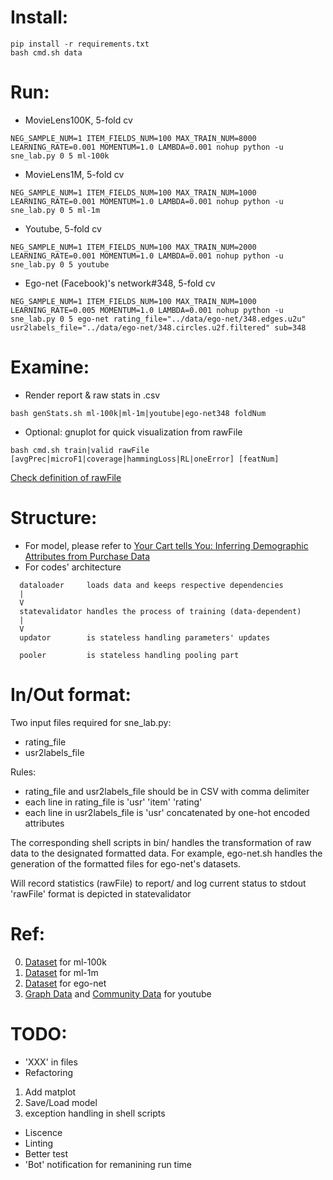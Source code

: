 # Install:
```
pip install -r requirements.txt
bash cmd.sh data
```

# Run:
- MovieLens100K, 5-fold cv
```
NEG_SAMPLE_NUM=1 ITEM_FIELDS_NUM=100 MAX_TRAIN_NUM=8000 LEARNING_RATE=0.001 MOMENTUM=1.0 LAMBDA=0.001 nohup python -u sne_lab.py 0 5 ml-100k
```

- MovieLens1M, 5-fold cv
```
NEG_SAMPLE_NUM=1 ITEM_FIELDS_NUM=100 MAX_TRAIN_NUM=1000 LEARNING_RATE=0.001 MOMENTUM=1.0 LAMBDA=0.001 nohup python -u sne_lab.py 0 5 ml-1m
```

- Youtube, 5-fold cv
```
NEG_SAMPLE_NUM=1 ITEM_FIELDS_NUM=100 MAX_TRAIN_NUM=2000 LEARNING_RATE=0.001 MOMENTUM=1.0 LAMBDA=0.001 nohup python -u sne_lab.py 0 5 youtube
```

- Ego-net (Facebook)'s network#348, 5-fold cv
```
NEG_SAMPLE_NUM=1 ITEM_FIELDS_NUM=100 MAX_TRAIN_NUM=1000 LEARNING_RATE=0.005 MOMENTUM=1.0 LAMBDA=0.001 nohup python -u sne_lab.py 0 5 ego-net rating_file="../data/ego-net/348.edges.u2u" usr2labels_file="../data/ego-net/348.circles.u2f.filtered" sub=348
```

# Examine:
- Render report & raw stats in .csv
```
bash genStats.sh ml-100k|ml-1m|youtube|ego-net348 foldNum
```
- Optional: gnuplot for quick visualization from rawFile
```
bash cmd.sh train|valid rawFile [avgPrec|microF1|coverage|hammingLoss|RL|oneError] [featNum]
```
[Check definition of rawFile](https://github.com/LplusKira/SNE_lab#inout-format)

# Structure:
- For model, please refer to [Your Cart tells You: Inferring Demographic Attributes from Purchase Data](https://github.com/LplusKira/SNE_lab/blob/master/doc/WSDM2016_wang.pdf)
- For codes' architecture
```
  dataloader     loads data and keeps respective dependencies
  |
  V
  statevalidator handles the process of training (data-dependent)
  |
  V
  updator        is stateless handling parameters' updates

  pooler         is stateless handling pooling part
```

# In/Out format:
Two input files required for sne_lab.py:
- rating_file
- usr2labels_file

Rules:
- rating_file and usr2labels_file should be in CSV with comma delimiter
- each line in rating_file is 'usr' 'item' 'rating'
- each line in usr2labels_file is 'usr' concatenated by one-hot encoded attributes

The corresponding shell scripts in bin/ handles the transformation of raw data to the designated formatted data. For example, ego-net.sh handles the generation of the formatted files for ego-net's datasets.

Will record statistics (rawFile) to report/ and log current status to stdout
'rawFile' format is depicted in statevalidator

# Ref:
0. [Dataset](http://files.grouplens.org/datasets/movielens/ml-100k.zip) for ml-100k
1. [Dataset](http://files.grouplens.org/datasets/movielens/ml-1m.zip) for ml-1m
2. [Dataset](http://snap.stanford.edu/data/facebook.tar.gz) for ego-net
3. [Graph Data](http://snap.stanford.edu/data/bigdata/communities/com-youtube.ungraph.txt.gz) and [Community Data](http://snap.stanford.edu/data/bigdata/communities/com-youtube.all.cmty.txt.gz) for youtube

# TODO:
- 'XXX' in files
- Refactoring
1. Add matplot
2. Save/Load model
3. exception handling in shell scripts
- Liscence
- Linting
- Better test
- 'Bot' notification for remanining run time

